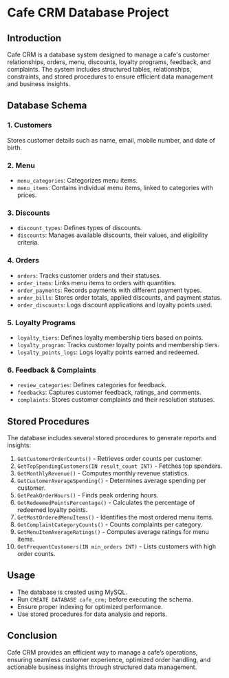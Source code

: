 # Cafe CRM Database Project

## Introduction
Cafe CRM is a database system designed to manage a cafe's customer relationships, orders, menu, discounts, loyalty programs, feedback, and complaints. The system includes structured tables, relationships, constraints, and stored procedures to ensure efficient data management and business insights.

## Database Schema

### 1. Customers
Stores customer details such as name, email, mobile number, and date of birth.

### 2. Menu
- `menu_categories`: Categorizes menu items.
- `menu_items`: Contains individual menu items, linked to categories with prices.

### 3. Discounts
- `discount_types`: Defines types of discounts.
- `discounts`: Manages available discounts, their values, and eligibility criteria.

### 4. Orders
- `orders`: Tracks customer orders and their statuses.
- `order_items`: Links menu items to orders with quantities.
- `order_payments`: Records payments with different payment types.
- `order_bills`: Stores order totals, applied discounts, and payment status.
- `order_discounts`: Logs discount applications and loyalty points used.

### 5. Loyalty Programs
- `loyalty_tiers`: Defines loyalty membership tiers based on points.
- `loyalty_program`: Tracks customer loyalty points and membership tiers.
- `loyalty_points_logs`: Logs loyalty points earned and redeemed.

### 6. Feedback & Complaints
- `review_categories`: Defines categories for feedback.
- `feedbacks`: Captures customer feedback, ratings, and comments.
- `complaints`: Stores customer complaints and their resolution statuses.

## Stored Procedures
The database includes several stored procedures to generate reports and insights:
1. `GetCustomerOrderCounts()` - Retrieves order counts per customer.
2. `GetTopSpendingCustomers(IN result_count INT)` - Fetches top spenders.
3. `GetMonthlyRevenue()` - Computes monthly revenue statistics.
4. `GetCustomerAverageSpending()` - Determines average spending per customer.
5. `GetPeakOrderHours()` - Finds peak ordering hours.
6. `GetRedeemedPointsPercentage()` - Calculates the percentage of redeemed loyalty points.
7. `GetMostOrderedMenuItems()` - Identifies the most ordered menu items.
8. `GetComplaintCategoryCounts()` - Counts complaints per category.
9. `GetMenuItemAverageRatings()` - Computes average ratings for menu items.
10. `GetFrequentCustomers(IN min_orders INT)` - Lists customers with high order counts.

## Usage
- The database is created using MySQL.
- Run `CREATE DATABASE cafe_crm;` before executing the schema.
- Ensure proper indexing for optimized performance.
- Use stored procedures for data analysis and reports.

## Conclusion
Cafe CRM provides an efficient way to manage a cafe’s operations, ensuring seamless customer experience, optimized order handling, and actionable business insights through structured data management.
